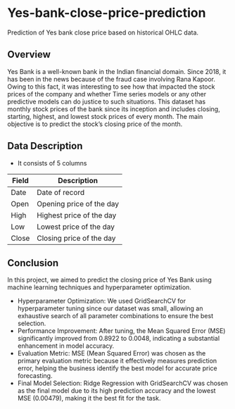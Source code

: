# Yes-bank-close-price-prediction
Prediction of Yes bank close price based on historical OHLC data.

## Overview
Yes Bank is a well-known bank in the Indian financial domain. Since 2018, it has been in the news because of the fraud case involving Rana Kapoor. Owing to this fact, it was interesting to see how that impacted the stock prices of the company and whether Time series models or any other predictive models can do justice to such situations. This dataset has monthly stock prices of the bank since its inception and includes closing, starting, highest, and lowest stock prices of every month. The main objective is to predict the stock’s closing price of the month.

## Data Description
* It consists of 5 columns
  
| Field | Description |
|-------|-------------|
| Date  | Date of record |
| Open  | Opening price of the day |
| High  | Highest price of the day |
| Low   | Lowest price of the day |
| Close | Closing price of the day |

## Conclusion
In this project, we aimed to predict the closing price of Yes Bank using machine learning techniques and hyperparameter optimization.

* Hyperparameter Optimization: We used GridSearchCV for hyperparameter tuning since our dataset was small, allowing an exhaustive search of all parameter combinations to ensure the best selection.
* Performance Improvement: After tuning, the Mean Squared Error (MSE) significantly improved from 0.8922 to 0.0048, indicating a substantial enhancement in model accuracy.
* Evaluation Metric: MSE (Mean Squared Error) was chosen as the primary evaluation metric because it effectively measures prediction error, helping the business identify the best model for accurate price forecasting.
* Final Model Selection: Ridge Regression with GridSearchCV was chosen as the final model due to its high prediction accuracy and the lowest MSE (0.00479), making it the best fit for the task.


